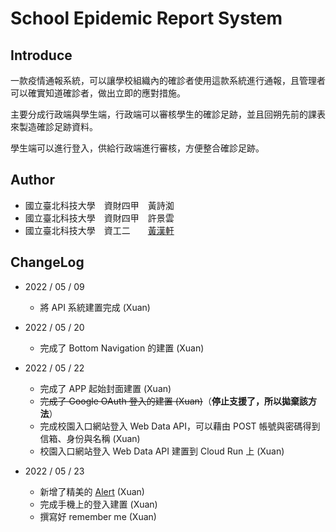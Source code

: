 # School Epidemic Report System

## Introduce

一款疫情通報系統，可以讓學校組織內的確診者使用這款系統進行通報，且管理者可以確實知道確診者，做出立即的應對措施。



主要分成行政端與學生端，行政端可以審核學生的確診足跡，並且回朔先前的課表來製造確診足跡資料。

學生端可以進行登入，供給行政端進行審核，方便整合確診足跡。



## Author

- 國立臺北科技大學　資財四甲　黃詩洳
- 國立臺北科技大學　資財四甲　許景雲
- 國立臺北科技大學　資工二　　[黃漢軒](https://ntut-xuan.github.io)



## ChangeLog

- 2022 / 05 / 09
  - 將 API 系統建置完成 (Xuan)

- 2022 / 05 / 20
  - 完成了 Bottom Navigation 的建置 (Xuan)

- 2022 / 05 / 22
  - 完成了 APP 起始封面建置 (Xuan)
  - ~~完成了 Google OAuth 登入的建置 (Xuan)~~（**停止支援了，所以拋棄該方法**）
  - 完成校園入口網站登入 Web Data API，可以藉由 POST 帳號與密碼得到信箱、身份與名稱 (Xuan)
  - 校園入口網站登入 Web Data API 建置到 Cloud Run 上 (Xuan)

- 2022 / 05 / 23
  - 新增了精美的 [Alert](https://github.com/Tapadoo/Alerter) (Xuan)
  - 完成手機上的登入建置 (Xuan)
  - 撰寫好 remember me (Xuan)
  

